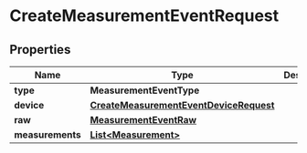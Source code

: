 

# CreateMeasurementEventRequest


## Properties

| Name | Type | Description | Notes |
|------------ | ------------- | ------------- | -------------|
|**type** | **MeasurementEventType** |  |  |
|**device** | [**CreateMeasurementEventDeviceRequest**](CreateMeasurementEventDeviceRequest.md) |  |  |
|**raw** | [**MeasurementEventRaw**](MeasurementEventRaw.md) |  |  |
|**measurements** | [**List&lt;Measurement&gt;**](Measurement.md) |  |  |



